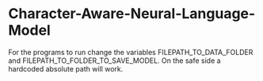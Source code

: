 # Character-Aware-Neural-Language-Model
For the programs to run change the variables FILEPATH_TO_DATA_FOLDER and FILEPATH_TO_FOLDER_TO_SAVE_MODEL. On the safe side a hardcoded absolute path will work. <br />

